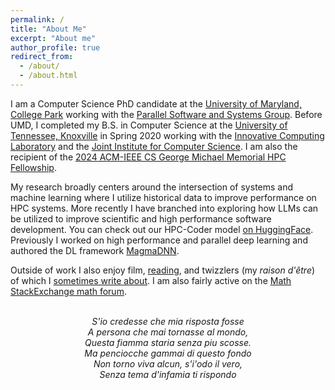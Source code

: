 ```yaml
---
permalink: /
title: "About Me"
excerpt: "About me"
author_profile: true
redirect_from: 
  - /about/
  - /about.html
---
```


I am a Computer Science PhD candidate at the [University of Maryland, College Park](https://www.cs.umd.edu/) working with the [Parallel Software and Systems Group](https://pssg.cs.umd.edu). Before UMD, I completed my B.S. in Computer Science at the [University of Tennessee, Knoxville](http://www.eecs.utk.edu/) in Spring 2020 working with the [Innovative Computing Laboratory](https://www.icl.utk.edu/) and the [Joint Institute for Computer Science](https://www.jics.utk.edu/). I am also the recipient of the 
[2024 ACM-IEEE CS George Michael Memorial HPC Fellowship](https://awards.acm.org/hpc-fellows).

My research broadly centers around the intersection of systems and machine learning where I utilize historical
data to improve performance on HPC systems. More recently I have branched into exploring how LLMs can be utilized
to improve scientific and high performance software development. You can check out our HPC-Coder model 
[on HuggingFace](https://huggingface.co/hpcgroup/hpc-coder-v2-6.7b).
Previously I worked on high performance and parallel deep learning and authored the DL framework 
[MagmaDNN](https://github.com/MagmaDNN/magmadnn).

Outside of work I also enjoy film, [reading](https://www.goodreads.com/user/show/101631777-daniel-nichols), and twizzlers (my _raison d'être_) of which I [sometimes write about](/year-archive/). I am also fairly active on the [Math StackExchange math forum](https://math.stackexchange.com/users/274085/dando18).

<p align="center">
<i>
<br>
S'io credesse che mia risposta fosse<br>
A persona che mai tornasse al mondo,<br>
Questa fiamma staria senza piu scosse.<br>
Ma penciocche gammai di questo fondo<br>
Non torno viva alcun, s'i'odo il vero,<br>
Senza tema d'infamia ti rispondo<br>
</i>
</p>
